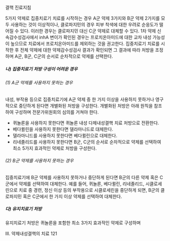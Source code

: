 결핵 진료지침

5가지 약제로 집중치료기 치료를 시작하는 경우 A군 약제 3가지와 B군 약제 2가지를 모두 사용하는 것이 이상적이나, 클로파지민의 경우 피부 착색에 대한 우려로 순응도가 떨어질 수 있다. 이러한 경우는 클로파지민 대신 C군 약제로 대체할 수 있다. 1차 약제 신속감수성검사에서 inhA 변이가 확인된 경우는 프로치온아미드에 대한 교차 내성 가능성이 높으므로 치료에서 프로치온아미드를 제외하는 것을 권고한다. 집중치료기 치료를 시작한 후 전체 약제에 대한 약제감수성검사 결과가 확인되면 그 결과에 따라 처방을 조정하며 A군, B군, C군의 순서로 순차적으로 약제를 선택한다.

##### 나) 집중치료기 처방 구성이 어려운 경우
###### (1) A군 약제를 사용하지 못하는 경우
내성, 부작용 등으로 집중치료기에 A군 약제 중 한 가지 이상을 사용하지 못하거나 영구적으로 중단하게 된다면 개별화된 처방을 구성한다. 개별화된 처방은 아래 원칙을 참조하여 구성하며 전문가위원회의 심의를 거쳐야 한다.

*   퀴놀론을 사용하지 못한다면 퀴놀론 내성 다제내성결핵 치료 처방으로 전환한다.
*   베다퀼린을 사용하지 못한다면 델라마니드로 대체한다.
*   델라마니드를 사용하지 못한다면 베다퀼린으로 대체한다.
*   리네졸리드를 사용하지 못한다면 B군, C군의 순서로 순차적으로 약제를 선택하여 최소 5가지 효과적인 약제로 처방을 구성한다.

###### (2) B군 약제를 사용하지 못하는 경우
집중치료기에 B군 약제를 사용하지 못하거나 중단하게 된다면 B군의 다른 약제 혹은 C군에서 약제를 선택하여 대체한다. 예를 들어, 퀴놀론, 베다퀼린, 리네졸리드, 시클로세린으로 치료 중 경련, 정신 이상 등의 부작용으로 시클로세린을 중단하게 되면, B군의 클로파지민 혹은 C군에서 한 가지 이상 약제를 선택하여 대체한다.

##### 다) 유지치료기 처방
유지치료기 처방은 퀴놀론을 포함한 최소 3가지 효과적인 약제로 구성하며

III. 약제내성결핵의 치료 <PAGE>121